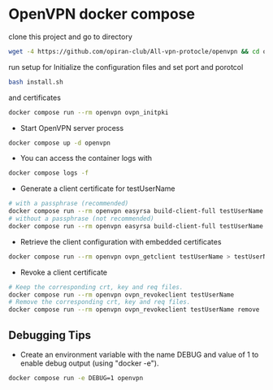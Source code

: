 # OpenVPN docker compose
clone this project and go to directory
```bash
wget -4 https://github.com/opiran-club/All-vpn-protocle/openvpn && cd openvpn
```
run setup for Initialize the configuration files and set port and porotcol 

```bash
bash install.sh
```
and certificates
```bash
docker compose run --rm openvpn ovpn_initpki
```
* Start OpenVPN server process

```bash
docker compose up -d openvpn
```

* You can access the container logs with

```bash
docker compose logs -f
```

* Generate a client certificate for testUserName

```bash
# with a passphrase (recommended)
docker compose run --rm openvpn easyrsa build-client-full testUserName
# without a passphrase (not recommended)
docker compose run --rm openvpn easyrsa build-client-full testUserName nopass
```

* Retrieve the client configuration with embedded certificates

```bash
docker compose run --rm openvpn ovpn_getclient testUserName > testUserName.ovpn
```

* Revoke a client certificate

```bash
# Keep the corresponding crt, key and req files.
docker compose run --rm openvpn ovpn_revokeclient testUserName
# Remove the corresponding crt, key and req files.
docker compose run --rm openvpn ovpn_revokeclient testUserName remove
```

## Debugging Tips

* Create an environment variable with the name DEBUG and value of 1 to enable debug output (using "docker -e").

```bash
docker compose run -e DEBUG=1 openvpn
```
